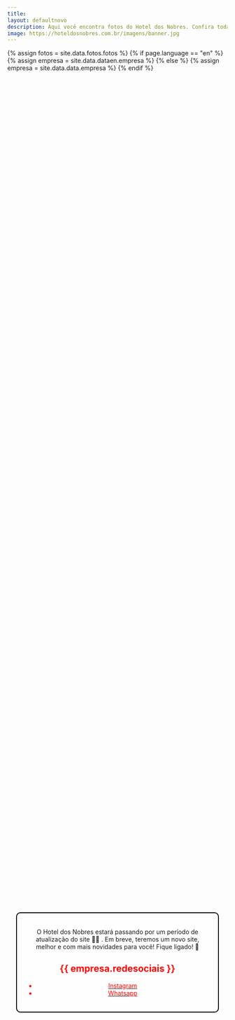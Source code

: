 ```yaml
---
title:
layout: defaultnovo 
description: Aqui você encontra fotos do Hotel dos Nobres. Confira todas as nossas fotos.
image: https://hoteldosnobres.com.br/imagens/banner.jpg
---
```

{% assign fotos = site.data.fotos.fotos %}
{% if page.language == "en" %}
{% assign empresa = site.data.dataen.empresa %}
{% else %}
{% assign empresa = site.data.data.empresa %}
{% endif %}
<div id="main" style="height: 100vh;">
  <div style="background-image: url('{{ fotos[0].imagem }}'); background-size: cover; background-position: center; padding: 20px; height: 100%; display: flex; justify-content: center; align-items: center;"> 
    <div style="text-align: center; border: 2px solid #000; padding: 20px; background-color: rgba(255, 255, 255, 0.7); border-radius: 10px;">
      <section > 
       <p>O Hotel dos Nobres estará passando por um período de atualização do site 👨‍💻 . Em breve, teremos um novo site, melhor e com mais novidades para você! Fique ligado! 🚀</p>
          <h2 style="color: red;">{{ empresa.redesociais }}</h2>
          <ul style="color: red;" class="icons"> 
            <li><a href="{{ empresa.instagram }}"><span style="color: red;" class="label"><i class="fab fa-instagram"></i> Instagram</span></a></li> 
            <li><a href="{{ empresa.whatsapp }}" ><span style="color: red;" class="label"><i class="fab fa-whatsapp"></i>Whatsapp</span></a></li> 
          </ul>  
      </section>
    </div>
  </div>
</div>